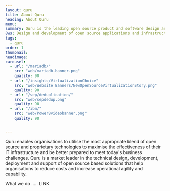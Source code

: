 ```yaml
---
layout: quru
title: About Quru
heading: About Quru
menu:
summary: Quru is the leading open source product and software design and development team in Europe
8ws: Design and development of open source applications and infrastructure
tags:
  - quru
order: 1
thumbnail:
headimage:
carousel:
  - url: "/mariadb/"
    src: "web/mariadb-banner.png"
    quality: 90
  - url: "/insights/VirtualizationChoice"
    src: "web/Website Banners/NewOpenSourceVirtualizationStory.png"
    quality: 90
  - url: "/sep/deduplication/"
    src: "web/sepdedup.png"
    quality: 90
  - url: "/ibm/"
    src: "web/Power8videobanner.png"
    quality: 90


---
```


Quru enables organisations to utilise the most appropriate blend of open source and proprietary technologies to maximise the effectiveness of their IT infrastructure and be better prepared to meet today's business challenges. Quru is a market leader in the technical design, development, deployment and support of open source based solutions that help organisations to reduce costs and increase operational agility and capability.

What we do ..... LINK 
